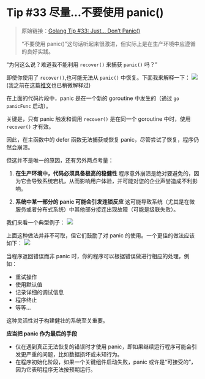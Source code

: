 # Tip #33 尽量...不要使用 panic()

> 原始链接：[Golang Tip #33: Just... Don’t Panic()](https://twitter.com/func25/status/1762455704903029138)
>
> “不要使用 panic()”这句话听起来很激进，但实际上是在生产环境中应遵循的良好实践。

“为何这么说？难道我不能利用 `recover()` 来捕获 `panic()` 吗？”

即使你使用了 `recover()`,也可能无法从 `panic()` 中恢复。下面我来解释一下：
![](./images/033/033_01.png)
(我之前在这篇[推文](https://twitter.com/func25/status/1735369960434831629)也已稍微解释过)

在上面的代码片段中，panic 是在一个新的 goroutine 中发生的（通过 `go panicFunc` 启动）。

关键是，只有 panic 触发和调用 `recover()` 是在同一个 goroutine 中时，使用 `recover()` 才有效。

因此，在主函数中的 defer 函数无法捕获或恢复 panic，尽管尝试了恢复，程序仍然会崩溃。

但这并不是唯一的原因，还有另外两点考量：

1. **在生产环境中，代码必须具备极高的稳健性**
   程序意外崩溃是绝对要避免的，因为它会导致系统宕机，从而影响用户体验，并可能对您的企业声誉造成不利影响。

1. **系统中某一部分的 panic 可能会引发连锁反应**
   这可能导致系统（尤其是在微服务或者分布式系统）中其他部分接连出现故障（可能是级联失败）。

我们来看一个典型例子：
![](./images/033/033_02.png)

上面这种做法并非不可取，但它们鼓励了对 panic 的使用。一个更佳的做法应该如下：
![](./images/033/033_03.png)

当程序返回错误而非 panic 时，你的程序可以根据错误做进行相应的处理，例如：

- 重试操作
- 使用默认值
- 记录详细的调试信息
- 程序终止
- 等等...

这种灵活性对于构建健壮的系统至关重要。

**应当把 panic 作为最后的手段**

- 仅在遇到真正无法恢复的错误时才使用 panic，即如果继续运行程序可能会引发更严重的问题，比如数据损坏或未知行为。
- 在程序初始化阶段，如果一个关键组件启动失败，panic 或许是“可接受的”，因为它表明程序无法按预期运行。
